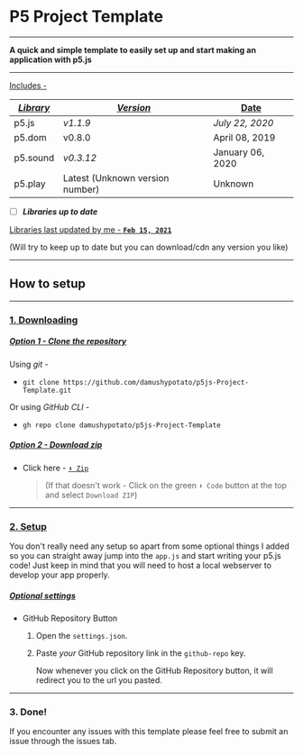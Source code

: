 # P5 Project Template

---

**A quick and simple template to easily set up and start making an application with p5.js**

---

<u>Includes -</u>

| <u>_Library_</u> | <u>_Version_</u>                | <u>Date</u>      |
| ---------------- | ------------------------------- | ---------------- |
| p5.js            | _v1.1.9_                        | _July 22, 2020_  |
| p5.dom           | v0.8.0                          | April 08, 2019   |
| p5.sound         | _v0.3.12_                       | January 06, 2020 |
| p5.play          | Latest (Unknown version number) | Unknown          |

- [ ] ***Libraries up to date***

<u>Libraries last updated by me - **`Feb 15, 2021`**</u>

(Will try to keep up to date but you can download/cdn any version you like)

---

## How to setup

---

### <u>**1. Downloading**</u>

##### <u>Option 1 - Clone the repository</u>

Using _git_ -

-   ```shell
    git clone https://github.com/damushypotato/p5js-Project-Template.git
    ```

Or using _GitHub CLI_ -

-   ```shell
    gh repo clone damushypotato/p5js-Project-Template
    ```

##### <u>Option 2 - Download zip</u>

-   Click here - [`⬇ Zip`](https://github.com/damushypotato/p5js-Project-Template/archives/master.zip)

    > (If that doesn't work - Click on the green `⬇ Code` button at the top and select `Download ZIP`)

---

### <u>2. Setup</u>

You don't really need any setup so apart from some optional things I added so you can straight away jump into the `app.js` and start writing your p5.js code! Just keep in mind that you will need to host a local webserver to develop your app properly.

##### <u>_Optional settings_</u>

-   GitHub Repository Button

    1. Open the `settings.json`.

    2. Paste _your_ GitHub repository link in the `github-repo` key.

        Now whenever you click on the GitHub Repository button, it will redirect you to the url you pasted.

---

### 3. Done!

 If you encounter any issues with this template please feel free to submit an issue through the issues tab.
